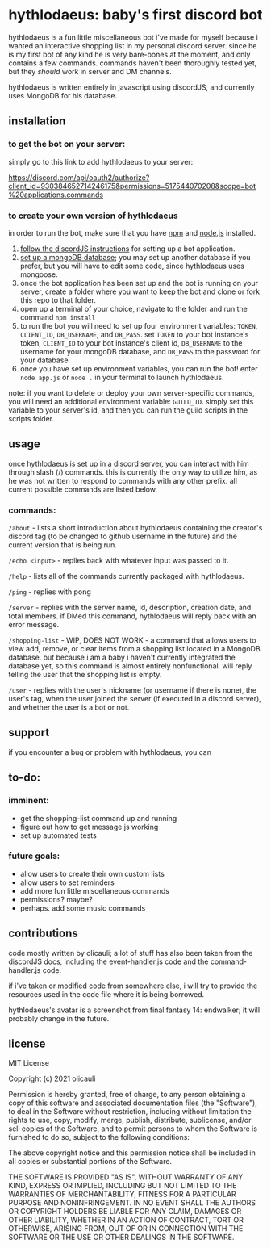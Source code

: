 # hythlodaeus: baby's first discord bot

hythlodaeus is a fun little miscellaneous bot i've made for myself because i wanted an
interactive shopping list in my personal discord server. since he is my first
bot of any kind he is very bare-bones at the moment, and only contains a few 
commands. commands haven't been thoroughly tested yet, but they *should* work
in server and DM channels.

hythlodaeus is written entirely in javascript using discordJS, and currently uses MongoDB 
for his database.

## installation

### to get the bot on your server:
simply go to this link to add hythlodaeus to your server:

https://discord.com/api/oauth2/authorize?client_id=930384652714246175&permissions=517544070208&scope=bot%20applications.commands

### to create your own version of hythlodaeus

in order to run the bot, make sure that you have [npm](https://www.npmjs.com/) and [node.js](https://nodejs.org/en/) installed.

1. [follow the discordJS instructions]((https://discordjs.guide/preparations/setting-up-a-bot-application.html#creating-your-bot))
   for setting up a bot application.
2. [set up a mongoDB database](https://docs.atlas.mongodb.com/getting-started/); you may set up another database if you prefer, but you will have to
   edit some code, since hythlodaeus uses mongoose.
3. once the bot application has been set up and the bot is running on your server, create a folder 
   where you want to keep the bot and clone or fork this repo to that folder.
4. open up a terminal of your choice, navigate to the folder and run the command `npm install`
5. to run the bot you will need to set up four environment variables: `TOKEN`, `CLIENT_ID`, `DB_USERNAME`, and `DB_PASS`.
   set `TOKEN` to your bot instance's token, `CLIENT_ID` to your bot instance's client id,
   `DB_USERNAME` to the username for your mongoDB database, and `DB_PASS` to the password for your database.
6. once you have set up environment variables, you can run the bot! enter `node app.js` or `node .` in your terminal 
   to launch hythlodaeus.

note: if you want to delete or deploy your own server-specific commands, you will need an additional environment variable:
`GUILD_ID`. simply set this variable to your server's id, and then you can run the guild scripts in the scripts folder.

## usage

once hythlodaeus is set up in a discord server, you can interact with 
him through slash (/) commands. this is currently the only way to utilize him,
as he was not written to respond to commands with any other prefix.
all current possible commands are listed below.

### commands: 
`/about` - lists a short introduction about hythlodaeus containing the creator's
         discord tag (to be changed to github username in the future) and the 
         current version that is being run.

`/echo <input>` - replies back with whatever input was passed to it.

`/help` - lists all of the commands currently packaged with hythlodaeus.

`/ping` - replies with pong

`/server` - replies with the server name, id, description, creation date, and total members.
          if DMed this command, hythlodaeus will reply back with an error message.
          
`/shopping-list` - WIP, DOES NOT WORK - a command that allows users to view add, remove, or clear items from
                       a shopping list located in a MongoDB database. but because i am a baby
                       i haven't currently integrated the database yet, so this command
                       is almost entirely nonfunctional. will reply telling the user that the 
                       shopping list is empty.

`/user` - replies with the user's nickname (or username if there is none), the user's tag,
        when the user joined the server (if executed in a discord server), and whether
        the user is a bot or not.

## support

if you encounter a bug or problem with hythlodaeus, you can 

## to-do:

### imminent:
- get the shopping-list command up and running
- figure out how to get message.js working
- set up automated tests

### future goals:

- allow users to create their own custom lists
- allow users to set reminders
- add more fun little miscellaneous commands
- permissions? maybe?
- perhaps. add some music commands

## contributions

code mostly written by olicauli; a lot of stuff has also been taken from the discordJS docs,
including the event-handler.js code and the command-handler.js code.

if i've taken or modified code from somewhere else, i will try to provide the resources used
in the code file where it is being borrowed.

hythlodaeus's avatar is a screenshot from final fantasy 14: endwalker; it will probably change 
in the future.

## license

MIT License

Copyright (c) 2021 olicauli

Permission is hereby granted, free of charge, to any person obtaining a copy
of this software and associated documentation files (the "Software"), to deal
in the Software without restriction, including without limitation the rights
to use, copy, modify, merge, publish, distribute, sublicense, and/or sell
copies of the Software, and to permit persons to whom the Software is
furnished to do so, subject to the following conditions:

The above copyright notice and this permission notice shall be included in all
copies or substantial portions of the Software.

THE SOFTWARE IS PROVIDED "AS IS", WITHOUT WARRANTY OF ANY KIND, EXPRESS OR
IMPLIED, INCLUDING BUT NOT LIMITED TO THE WARRANTIES OF MERCHANTABILITY,
FITNESS FOR A PARTICULAR PURPOSE AND NONINFRINGEMENT. IN NO EVENT SHALL THE
AUTHORS OR COPYRIGHT HOLDERS BE LIABLE FOR ANY CLAIM, DAMAGES OR OTHER
LIABILITY, WHETHER IN AN ACTION OF CONTRACT, TORT OR OTHERWISE, ARISING FROM,
OUT OF OR IN CONNECTION WITH THE SOFTWARE OR THE USE OR OTHER DEALINGS IN THE
SOFTWARE.